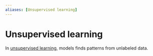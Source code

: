 ```yaml
---
aliases: [Unsupervised learning]
---
```


# Unsupervised learning

In [unsupervised learning](https://wikipedia.org/wiki/unsupervised_learning), models finds patterns from unlabeled data.